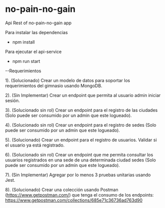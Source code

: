 # no-pain-no-gain
Api Rest of no-pain-no-gain app

Para instalar las dependencias
* npm install

Para ejecutar el api-service
* npm run start

--Requerimientos

1). (Solucionado) Crear un modelo de datos para soportar los requerimientos del gimnasio usando MongoDB.

2). (Sin Implementar) Crear un endpoint que permita al usuario admin iniciar sesión.

3). (Solucionado sin rol) Crear un endpoint para el registro de las ciudades (Solo puede ser consumido por un admin que     este logueado).

4). (Solucionado sin rol) Crear un endpoint para el registro de sedes (Solo puede ser consumido por un admin que este       logueado).

5). (Solucionado) Crear un endpoint para el registro de usuarios. Validar si el usuario ya está registrado.

6). (Solucionado sin rol) Crear un endpoint que me permita consultar los usuarios registrados en una sede de una            determinada ciudad sedes (Solo puede ser consumido por un admin que este logueado).

7). (Sin Implementar) Agregar por lo menos 3 pruebas unitarias usando Jest.

8). (Solucionado) Crear una colección usando Postman (https://www.getpostman.com/)  que tenga el consumo de los     endpoints: https://www.getpostman.com/collections/685e71c36736ad763d90
